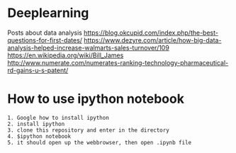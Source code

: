# Deeplearning

Posts about data analysis
https://blog.okcupid.com/index.php/the-best-questions-for-first-dates/
https://www.dezyre.com/article/how-big-data-analysis-helped-increase-walmarts-sales-turnover/109
https://en.wikipedia.org/wiki/Bill_James
http://www.numerate.com/numerates-ranking-technology-pharmaceutical-rd-gains-u-s-patent/


# How to use ipython notebook
```
1. Google how to install ipython 
2. install ipython
3. clone this repository and enter in the directory
4. $ipython notebook
5. it should open up the webbrowser, then open .ipynb file
```